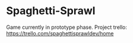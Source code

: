 # Spaghetti-Sprawl
Game currently in prototype phase.
Project trello: https://trello.com/spaghettisprawldev/home
